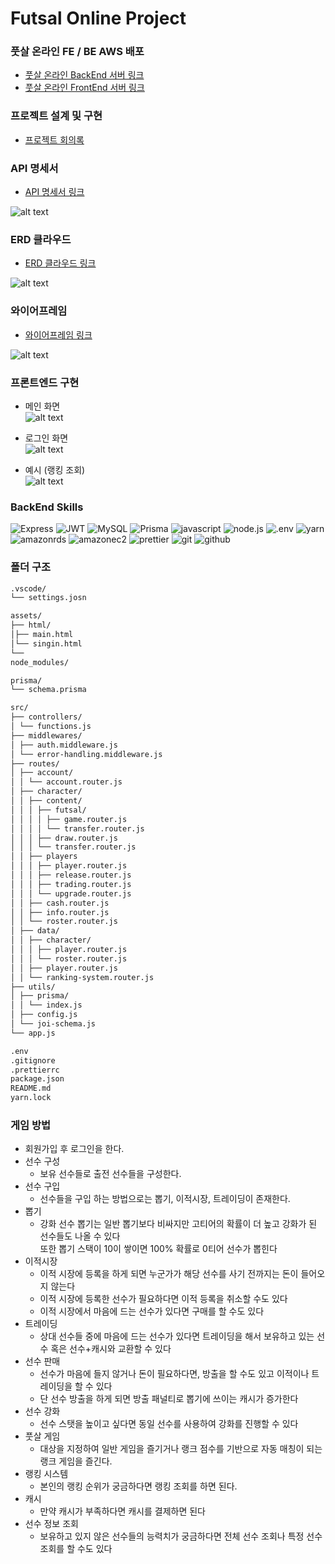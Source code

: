 # Futsal Online Project

### 풋살 온라인 FE / BE AWS 배포

- [풋살 온라인 BackEnd 서버 링크](http://eliotjang.shop:3000)
- [풋살 온라인 FrontEnd 서버 링크](http://eliotjang.shop:5501)

### 프로젝트 설계 및 구현

- [프로젝트 회의록](https://eliotjang.notion.site/d466766b85db4ea4a22f9a56976c6515?pvs=4)

### API 명세서

- [API 명세서 링크](https://www.notion.so/eliotjang/API-60043ac2edea43e5b43105aac4f8a4f5)

![alt text](./assets/API-image.png)

### ERD 클라우드

- [ERD 클라우드 링크](https://www.erdcloud.com/d/ePThQxtKBRe8kzFfR)

![alt text](./assets/ERD-image.png)

### 와이어프레임

- [와이어프레임 링크](https://www.figma.com/design/UcnIVjPYfHQpahml5NBMyH/Fooball-Project-%EC%99%80%EC%9D%B4%EC%96%B4%ED%94%84%EB%A0%88%EC%9E%84?node-id=0-1&t=Rq98wdfSAZc6W5xW-0)

![alt text](./assets/wireframe-image.png)

### 프론트엔드 구현

- 메인 화면  
  ![alt text](./assets/main-image.png)

- 로그인 화면  
  ![alt text](./assets/sign-in-image.png)

- 예시 (랭킹 조회)  
  ![alt text](./assets/ranking-image.png)

### BackEnd Skills

![Express](https://img.shields.io/badge/Express-000000?style=for-the-badge&logo=express&logoColor=white)
![JWT](https://img.shields.io/badge/JWT-000000?style=for-the-badge&logo=JSON%20web%20tokens&logoColor=white)
![MySQL](https://img.shields.io/badge/MySQL-4479A1?style=for-the-badge&logo=mysql&logoColor=white)
![Prisma](https://img.shields.io/badge/Prisma-2D3748?style=for-the-badge&logo=prisma&logoColor=white)
![javascript](https://img.shields.io/badge/javascript-F7DF1E?style=for-the-badge&logo=javascript&logoColor=black)
![node.js](https://img.shields.io/badge/node.js-5FA04E?style=for-the-badge&logo=node.js&logoColor=white)
![.env](https://img.shields.io/badge/.env-ECD53F?style=for-the-badge&logo=.env&logoColor=black)
![yarn](https://img.shields.io/badge/yarn-2C8EBB?style=for-the-badge&logo=yarn&logoColor=white)
![amazonrds](https://img.shields.io/badge/amazonrds-527FFF?style=for-the-badge&logo=amazonrds&logoColor=white)
![amazonec2](https://img.shields.io/badge/amazonec2-FF9900?style=for-the-badge&logo=amazonec2&logoColor=white)
![prettier](https://img.shields.io/badge/prettier-F7B93E?style=for-the-badge&logo=prettier&logoColor=black)
![git](https://img.shields.io/badge/git-F05032?style=for-the-badge&logo=git&logoColor=white)
![github](https://img.shields.io/badge/github-181717?style=for-the-badge&logo=github&logoColor=white)

### 폴더 구조

```markdown
.vscode/
└── settings.josn

assets/
├── html/
│├── main.html
│└── singin.html
└──
node_modules/

prisma/
└── schema.prisma

src/
├── controllers/
│ └── functions.js
├── middlewares/
│ ├── auth.middleware.js
│ └── error-handling.middleware.js
├── routes/
│ ├── account/
│ │ └── account.router.js
│ ├── character/
│ │ ├── content/
│ │ │ ├── futsal/
│ │ │ │ ├── game.router.js
│ │ │ │ └── transfer.router.js
│ │ │ ├── draw.router.js
│ │ │ └── transfer.router.js
│ │ ├── players
│ │ │ ├── player.router.js
│ │ │ ├── release.router.js
│ │ │ ├── trading.router.js
│ │ │ └── upgrade.router.js
│ │ ├── cash.router.js
│ │ ├── info.router.js
│ │ └── roster.router.js
│ ├── data/
│ │ ├── character/
│ │ │ ├── player.router.js
│ │ │ └── roster.router.js
│ │ ├── player.router.js
│ │ └── ranking-system.router.js
├── utils/
│ ├── prisma/
│ │ └── index.js
│ ├── config.js
│ └── joi-schema.js
└── app.js

.env
.gitignore
.prettierrc
package.json
README.md
yarn.lock
```

### 게임 방법

- 회원가입 후 로그인을 한다.
- 선수 구성
  - 보유 선수들로 출전 선수들을 구성한다.
- 선수 구입
  - 선수들을 구입 하는 방법으로는 뽑기, 이적시장, 트레이딩이 존재한다.
- 뽑기
  - 강화 선수 뽑기는 일반 뽑기보다 비싸지만 고티어의 확률이 더 높고 강화가 된 선수들도 나올 수 있다  
    또한 뽑기 스택이 10이 쌓이면 100% 확률로 0티어 선수가 뽑힌다
- 이적시장
  - 이적 시장에 등록을 하게 되면 누군가가 해당 선수를 사기 전까지는 돈이 들어오지 않는다
  - 이적 시장에 등록한 선수가 필요하다면 이적 등록을 취소할 수도 있다
  - 이적 시장에서 마음에 드는 선수가 있다면 구매를 할 수도 있다
- 트레이딩
  - 상대 선수들 중에 마음에 드는 선수가 있다면 트레이딩을 해서 보유하고 있는 선수 혹은 선수+캐시와 교환할 수 있다
- 선수 판매
  - 선수가 마음에 들지 않거나 돈이 필요하다면, 방출을 할 수도 있고 이적이나 트레이딩을 할 수 있다
  - 단 선수 방출을 하게 되면 방출 패널티로 뽑기에 쓰이는 캐시가 증가한다
- 선수 강화
  - 선수 스탯을 높이고 싶다면 동일 선수를 사용하여 강화를 진행할 수 있다
- 풋살 게임
  - 대상을 지정하여 일반 게임을 즐기거나 랭크 점수를 기반으로 자동 매칭이 되는 랭크 게임을 즐긴다.
- 랭킹 시스템
  - 본인의 랭킹 순위가 궁금하다면 랭킹 조회를 하면 된다.
- 캐시
  - 만약 캐시가 부족하다면 캐시를 결제하면 된다
- 선수 정보 조회
  - 보유하고 있지 않은 선수들의 능력치가 궁금하다면 전체 선수 조회나 특정 선수 조회를 할 수도 있다
